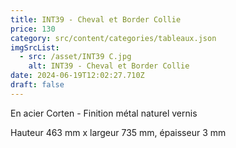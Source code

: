 ```yaml
---
title: INT39 - Cheval et Border Collie
price: 130
category: src/content/categories/tableaux.json
imgSrcList:
  - src: /asset/INT39 C.jpg
    alt: INT39 - Cheval et Border Collie
date: 2024-06-19T12:02:27.710Z
draft: false
---
```


En acier Corten - Finition métal naturel vernis

Hauteur 463 mm x largeur 735 mm, épaisseur 3 mm
